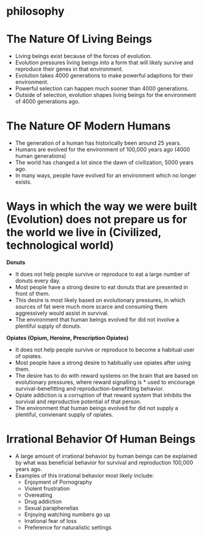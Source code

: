 philosophy
==========

The Nature Of Living Beings
==========
* Living beings exist because of the forces of evolution.
* Evolution pressures living beings into a form that will likely survive and reproduce their genes in that environment.
* Evolution takes 4000 generations to make powerful adaptions for their environment.
* Powerful selection can happen much sooner than 4000 generations.
* Outside of selection, evolution shapes living beings for the environment of 4000 generations ago.

The Nature OF Modern Humans
==========
* The generation of a human has historically been around 25 years.
* Humans are evolved for the environment of 100,000 years ago (4000 human generations)
* The world has changed a lot since the dawn of civilization, 5000 years ago.
* In many ways, people have evolved for an environment which no longer exists.

Ways in which the way we were built (Evolution) does not prepare us for the world we live in (Civilized, technological world)
==========
**Donuts**
* It does not help people survive or reproduce to eat a large number of donuts every day.
* Most people have a strong desire to eat donuts that are presented in front of them.
* This desire is most likely based on evolutionary pressures, in which sources of fat were much more scarce and consuming them aggressively would assist in survival.
* The environment that human beings evolved for did not involve a plentiful supply of donuts.

**Opiates (Opium, Heroine, Prescription Opiates)**
* It does not help people survive or reproduce to become a habitual user of opiates.
* Most people have a strong desire to habitually use opiates after using them.
* The desire has to do with reward systems on the brain that are based on evolutionary pressures, where reward signalling is * used to encourage survival-benefitting and reproduction-benefitting behavior.
* Opiate addiction is a corruption of that reward system that inhibits the survival and reproductive potential of that person.
* The environment that human beings evolved for did not supply a plentiful, convienant supply of opiates.

Irrational Behavior Of Human Beings
==========
* A large amount of irrational behavior by human beings can be explained by what was beneficial behavior for survival and reproduction 100,000 years ago.
* Examples of this irrational behavior most likely include:
  - Enjoyment of Pornography
  - Violent frustration
  - Overeating
  - Drug addiction
  - Sexual paraphenelias
  - Enjoying watching numbers go up
  - Irrational fear of loss
  - Preference for naturalistic settings
